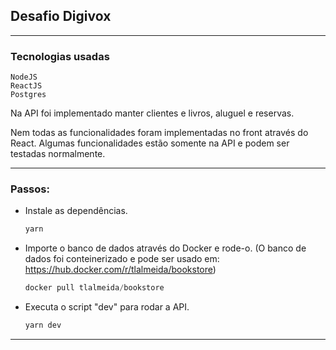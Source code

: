 ## Desafio Digivox

<hr>

### Tecnologias usadas

```
NodeJS
ReactJS
Postgres
```

Na API foi implementado manter clientes e livros, aluguel e reservas. 

Nem todas as funcionalidades foram implementadas no front através do React. Algumas funcionalidades estão somente na API e podem ser testadas normalmente.

<hr>

### Passos:

- Instale as dependências.

  ```powershell
  yarn
  ```

  

- Importe o banco de dados através do Docker e rode-o.
  (O banco de dados foi conteinerizado e pode ser usado em: https://hub.docker.com/r/tlalmeida/bookstore)

  ```powershell
  docker pull tlalmeida/bookstore
  ```

  

- Executa o script "dev" para rodar a API.

  ```powershell
  yarn dev
  ```

  

<hr>







